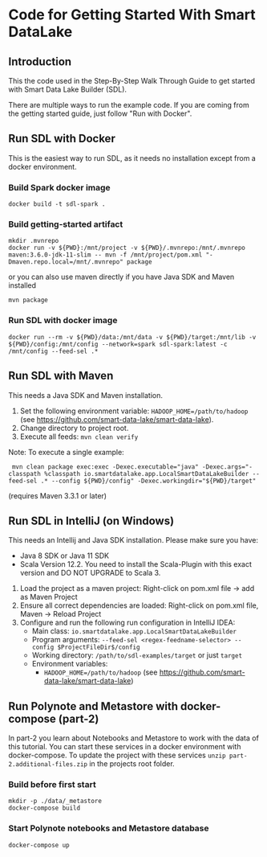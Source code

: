 # Code for Getting Started With Smart DataLake
## Introduction
This the code used in the Step-By-Step Walk Through Guide to get started with Smart Data Lake Builder (SDL).

There are multiple ways to run the example code.
If you are coming from the getting started guide, just follow "Run with Docker".

## Run SDL with Docker

This is the easiest way to run SDL, as it needs no installation except from a docker environment.

### Build Spark docker image

    docker build -t sdl-spark .

### Build getting-started artifact

    mkdir .mvnrepo
    docker run -v ${PWD}:/mnt/project -v ${PWD}/.mvnrepo:/mnt/.mvnrepo maven:3.6.0-jdk-11-slim -- mvn -f /mnt/project/pom.xml "-Dmaven.repo.local=/mnt/.mvnrepo" package

or you can also use maven directly if you have Java SDK and Maven installed

    mvn package

### Run SDL with docker image

    docker run --rm -v ${PWD}/data:/mnt/data -v ${PWD}/target:/mnt/lib -v ${PWD}/config:/mnt/config --network=spark sdl-spark:latest -c /mnt/config --feed-sel .*

## Run SDL with Maven

This needs a Java SDK and Maven installation.

1. Set the following environment variable: `HADOOP_HOME=/path/to/hadoop` (see https://github.com/smart-data-lake/smart-data-lake).
1. Change directory to project root.
1. Execute all feeds: `mvn clean verify`

Note: To execute a single example:
```
 mvn clean package exec:exec -Dexec.executable="java" -Dexec.args="-classpath %classpath io.smartdatalake.app.LocalSmartDataLakeBuilder --feed-sel .* --config ${PWD}/config" -Dexec.workingdir="${PWD}/target"
```
(requires Maven 3.3.1 or later)

## Run SDL in IntelliJ (on Windows)

This needs an Intellij and Java SDK installation. Please make sure you have: 
- Java 8 SDK or Java 11 SDK 
- Scala Version 12.2. You need to install the Scala-Plugin with this exact version and DO NOT UPGRADE to Scala 3.

1. Load the project as a maven project: Right-click on pom.xml file -> add as Maven Project
2. Ensure all correct dependencies are loaded: Right-click on pom.xml file, Maven -> Reload Project
4. Configure and run the following run configuration in IntelliJ IDEA:
   - Main class: `io.smartdatalake.app.LocalSmartDataLakeBuilder`
   - Program arguments: `--feed-sel <regex-feedname-selector> --config $ProjectFileDir$/config`
   - Working directory: `/path/to/sdl-examples/target` or just `target`
   - Environment variables:
      - `HADOOP_HOME=/path/to/hadoop` (see https://github.com/smart-data-lake/smart-data-lake)

## Run Polynote and Metastore with docker-compose (part-2)

In part-2 you learn about Notebooks and Metastore to work with the data of this tutorial. 
You can start these services in a docker environment with docker-compose.
To update the project with these services `unzip part-2.additional-files.zip` in the projects root folder.

### Build before first start

    mkdir -p ./data/_metastore
    docker-compose build

### Start Polynote notebooks and Metastore database

    docker-compose up
